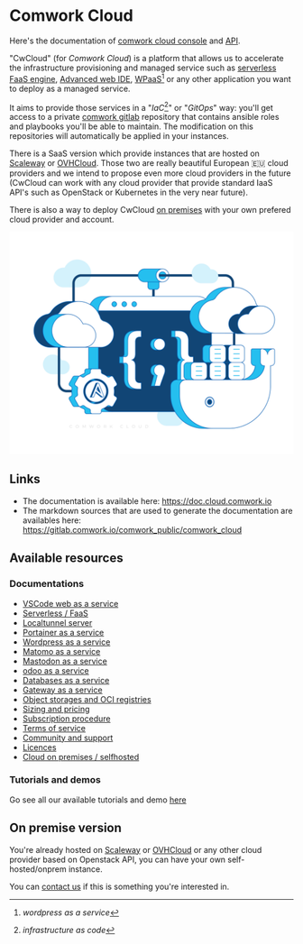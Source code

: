 # Comwork Cloud

Here's the documentation of [comwork cloud console](https://cloud.comwork.io) and [API](https://cloud-api.comwork.io).

"CwCloud" (for _Comwork Cloud_) is a platform that allows us to accelerate the infrastructure provisioning and managed service such as [serverless FaaS engine](./serverless.md), [Advanced web IDE](./code.md), [WPaaS[^1]](./wpaas.md) or any other application you want to deploy as a managed service.

It aims to provide those services in a "_IaC_[^2]" or "_GitOps_" way: you'll get access to a private [comwork gitlab](https://gitlab.comwork.io) repository that contains ansible roles and playbooks you'll be able to maintain. The modification on this repositories will automatically be applied in your instances.

There is a SaaS version which provide instances that are hosted on [Scaleway](https://www.scaleway.com) or [OVHCloud](https://www.ovhcloud.com). Those two are really beautiful European 🇪🇺 cloud providers and we intend to propose even more cloud providers in the future (CwCloud can work with any cloud provider that provide standard IaaS API's such as OpenStack or Kubernetes in the very near future).

There is also a way to deploy CwCloud [on premises](./tutorials/onprem.md) with your own prefered cloud provider and account.

![cloud_bg](./img/cloud_bg.png)

[^1]: _wordpress as a service_
[^2]: _infrastructure as code_

## Links

* The documentation is available here: https://doc.cloud.comwork.io
* The markdown sources that are used to generate the documentation are availables here: https://gitlab.comwork.io/comwork_public/comwork_cloud

## Available resources

### Documentations

* [VSCode web as a service](./code.md)
* [Serverless / FaaS](./serverless.md)
* [Localtunnel server](./localtunnel.md)
* [Portainer as a service](./portainer.md)
* [Wordpress as a service](./wpaas.md)
* [Matomo as a service](./matomo.md)
* [Mastodon as a service](./mastodon.md)
* [odoo as a service](./odoo.md)
* [Databases as a service](./dbaas.md)
* [Gateway as a service](./vps.md)
* [Object storages and OCI registries](./storage.md)
* [Sizing and pricing](./sizing_pricing.md)
* [Subscription procedure](./subscription.md)
* [Terms of service](./terms.md)
* [Community and support](./community.md)
* [Licences](./licences.md)
* [Cloud on premises / selfhosted](./onprem.md)

### Tutorials and demos

Go see all our available tutorials and demo [here](./tutorials/README.md)

## On premise version

You're already hosted on [Scaleway](https://www.scaleway.com) or [OVHCloud](https://www.ovhcloud.com) or any other cloud provider based on Openstack API, you can have your own self-hosted/onprem instance.

You can [contact us](./subscription.md) if this is something you're interested in.